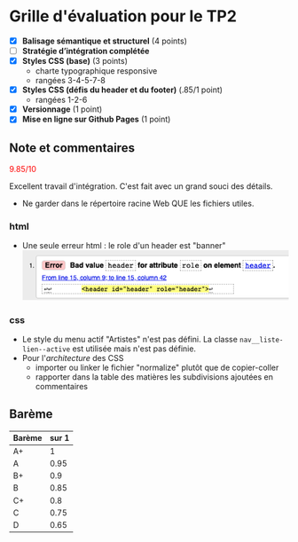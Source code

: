 # Grille d'évaluation pour le TP2
- [X] __Balisage sémantique et structurel__ (4 points)
- [ ] __Stratégie d’intégration complétée__
- [X] __Styles CSS (base)__ (3 points)
    - charte typographique responsive
    - rangées 3-4-5-7-8
- [X] __Styles CSS (défis du header et du footer)__ (.85/1 point)
    - rangées 1-2-6
- [X] __Versionnage__ (1 point)
- [X] __Mise en ligne sur Github Pages__ (1 point)

## Note et commentaires
<span style='color:red'> 9.85/10 </span>

Excellent travail d'intégration. C'est fait avec un grand souci des détails.
- Ne garder dans le répertoire racine Web QUE les fichiers utiles.
### html
- Une seule erreur html : le role d'un header est "banner"
![](images/erreur-html.png)
### css
- Le style du menu actif "Artistes" n'est pas défini.
La classe `nav__liste-lien--active` est utilisée mais n'est pas définie. 
- Pour l'*architecture* des CSS
  - importer ou linker le fichier "normalize" plutôt que de copier-coller
  - rapporter dans la table des matières les subdivisions ajoutées en commentaires 

## Barème
| Barème | sur 1 |
|--------|-------|
| A+     | 1     |
| A      | 0.95  |
| B+     | 0.9   |
| B      | 0.85  |
| C+     | 0.8   |
| C      | 0.75  |
| D      | 0.65  |
